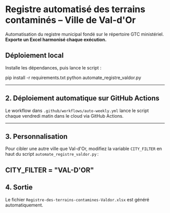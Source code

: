 # Registre automatisé des terrains contaminés – Ville de Val-d'Or

Automatisation du registre municipal fondé sur le répertoire GTC ministériel.  
**Exporte un Excel harmonisé chaque exécution.**

## Déploiement local
Installe les dépendances, puis lance le script :

pip install -r requirements.txt
python automate_registre_valdor.py


---

## 2. Déploiement automatique sur GitHub Actions

Le workflow dans `.github/workflows/auto-weekly.yml` lance le script chaque vendredi matin dans le cloud via GitHub Actions.

---

## 3. Personnalisation

Pour cibler une autre ville que Val-d'Or, modifiez la variable `CITY_FILTER` en haut du script `automate_registre_valdor.py` :

CITY_FILTER = "VAL-D'OR"
---

## 4. Sortie

Le fichier `Registre-des-terrains-contamines-Valdor.xlsx` est généré automatiquement.
